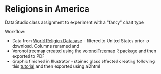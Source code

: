 # Religions in America

Data Studio class assignment to experiment with a "fancy" chart type

Workflow:
* Data from [World Religion Database](https://worldreligiondatabase.org/wrd/#/results/2613) - filtered to United States prior to download. Columns renamed and 
* Voronoi treemap created using the [voronoiTreemap](https://github.com/uRosConf/voronoiTreemap) R package and then exported to PDF
* Graphic finished in Illustrator - stained glass effected creating following this [tutorial](https://design.tutsplus.com/tutorials/how-to-create-a-stained-glass-effect-in-illustrator--vector-3235) and then exported using ai2html